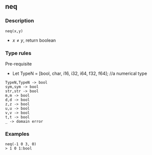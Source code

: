 ## neq

### Description

`neq(x,y)`

- $x \neq y$, return boolean

### Type rules

Pre-requisite
- Let TypeN = [bool, char, i16, i32, i64, f32, f64]; //a numerical type

```
TypeN,TypeN -> bool
sym,sym -> bool
str,str -> bool
m,m -> bool
d,d -> bool
z,z -> bool
u,u -> bool
v,v -> bool
t,t -> bool
_ -> domain error
```

### Examples

```
neq(-1 0 3, 0)
> 1 0 1:bool
```
